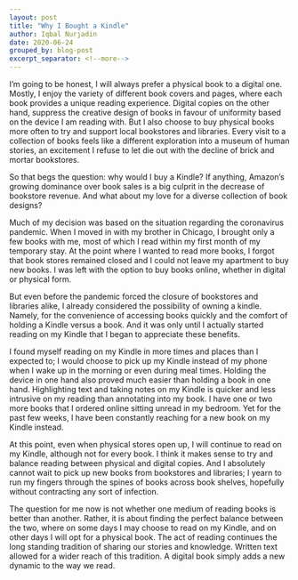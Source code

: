 ```yaml
---
layout: post
title: "Why I Bought a Kindle"
author: Iqbal Nurjadin
date: 2020-06-24
grouped_by: blog-post
excerpt_separator: <!--more-->
---
```


I’m going to be honest, I will always prefer a physical book to a digital one. Mostly, I enjoy the variety of different book covers and pages, where each book provides a unique reading experience. Digital copies on the other hand, suppress the creative design of books in favour of uniformity based on the device I am reading with.<!--more--> But I also choose to buy physical books more often to try and support local bookstores and libraries. Every visit to a collection of books feels like a different exploration into a museum of human stories, an excitement I refuse to let die out with the decline of brick and mortar bookstores.

So that begs the question: why would I buy a Kindle? If anything, Amazon’s growing dominance over book sales is a big culprit in the decrease of bookstore revenue. And what about my love for a diverse collection of book designs?

Much of my decision was based on the situation regarding the coronavirus pandemic. When I moved in with my brother in Chicago, I brought only a few books with me, most of which I read within my first month of my temporary stay. At the point where I wanted to read more books, I forgot that book stores remained closed and I could not leave my apartment to buy new books. I was left with the option to buy books online, whether in digital or physical form.

But even before the pandemic forced the closure of bookstores and libraries alike, I already considered the possibility of owning a kindle. Namely, for the convenience of accessing books quickly and the comfort of holding a Kindle versus a book. And it was only until I actually started reading on my Kindle that I began to appreciate these benefits.

I found myself reading on my Kindle in more times and places than I expected to; I would choose to pick up my Kindle instead of my phone when I wake up in the morning or even during meal times. Holding the device in one hand also proved much easier than holding a book in one hand. Highlighting text and taking notes on my Kindle is quicker and less intrusive on my reading than annotating into my book. I have one or two more books that I ordered online sitting unread in my bedroom. Yet for the past few weeks, I have been constantly reaching for a new book on my Kindle instead.

At this point, even when physical stores open up, I will continue to read on my Kindle, although not for every book. I think it makes sense to try and balance reading between physical and digital copies. And I absolutely cannot wait to pick up new books from bookstores and libraries; I yearn to run my fingers through the spines of books across book shelves, hopefully without contracting any sort of infection.

The question for me now is not whether one medium of reading books is better than another. Rather, it is about finding the perfect balance between the two, where on some days I may choose to read on my Kindle, and on other days I will opt for a physical book. The act of reading continues the long standing tradition of sharing our stories and knowledge. Written text allowed for a wider reach of this tradition. A digital book simply adds a new dynamic to the way we read.
